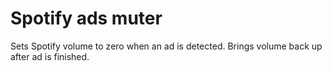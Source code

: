 # Spotify ads muter

Sets Spotify volume to zero when an ad is detected. Brings volume back up after ad is finished.
